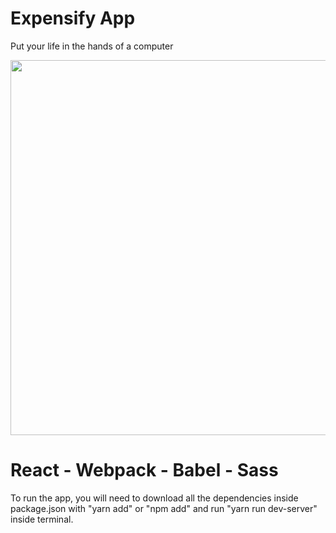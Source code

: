 # Expensify App
Put your life in the hands of a computer

<p align="center">
  <img src="https://user-images.githubusercontent.com/30694575/84903698-179eac80-b0b7-11ea-9faa-d5a2b4da7cba.PNG" 
      width="600" 
  >
</p>

# React - Webpack - Babel - Sass
To run the app, you will need to download all the dependencies inside package.json with "yarn add" or "npm add" and run "yarn run dev-server" inside terminal.

